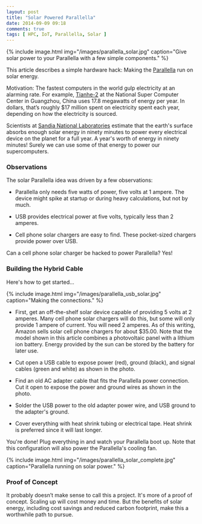 ```yaml
---
layout: post
title: "Solar Powered Parallella"
date: 2014-09-09 09:18
comments: true
tags: [ HPC, IoT, Parallella, Solar ]
---
```


{% include image.html img="/images/parallella_solar.jpg" caption="Give solar power to your Parallella with a few simple components." %}

This article describes a simple hardware hack: Making the [Parallella](/blog/2014/07/07/parallella-quick-start-guide-with-gotchas/) run on solar energy. 

Motivation: The fastest computers in the world gulp electricity at an alarming rate. For example, [Tianhe-2](http://www.top500.org/system/177999) at the National Super Computer Center in Guangzhou, China uses 17.8 megawatts of energy per year. In dollars, that’s roughly $17 million spent on electricity spent each year, depending on how the electricity is sourced.

Scientists at [Sandia National Laboratories](http://www.sandia.gov/) estimate that the earth's surface absorbs enough solar energy in ninety minutes to power every electrical device on the planet for a full year. A year's worth of energy in ninety minutes! Surely we can use some of that energy to power our supercomputers.

<!--more-->

### Observations
The solar Parallella idea was driven by a few observations:

* Parallella only needs five watts of power, five volts at 1 ampere. The device might spike at startup or during heavy calculations, but not by much.

* USB provides electrical power at five volts, typically less than 2 amperes. 

* Cell phone solar chargers are easy to find. These pocket-sized chargers provide power over USB.

Can a cell phone solar charger be hacked to power Parallella? Yes!

### Building the Hybrid Cable
Here's how to get started...

{% include image.html img="/images/parallella_usb_solar.jpg" caption="Making the connections." %}

* First, get an off-the-shelf solar device capable of providing 5 volts at 2 amperes. Many cell phone solar chargers will do this, but some will only provide 1 ampere of current. You will need 2 amperes. As of this writing, Amazon sells solar cell phone chargers for about $35.00. Note that the model shown in this article combines a photovoltaic panel with a lithium ion battery. Energy provided by the sun can be stored by the battery for later use.

* Cut open a USB cable to expose power (red), ground (black), and signal cables (green and white) as shown in the photo.

* Find an old AC adapter cable that fits the Parallella power connection. Cut it open to expose the power and ground wires as shown in the photo. 

* Solder the USB power to the old adapter power wire, and USB ground to the adapter's ground.

* Cover everything with heat shrink tubing or electrical tape. Heat shrink is preferred since it will last longer.

You're done! Plug everything in and watch your Parallella boot up. Note that this configuration will also power the Parallella's cooling fan.

{% include image.html img="/images/parallella_solar_complete.jpg" caption="Parallella running on solar power." %}

### Proof of Concept
It probably doesn’t make sense to call this a project. It's more of a proof of concept. Scaling up will cost money and time. But the benefits of solar energy, including cost savings and reduced carbon footprint, make this a worthwhile path to pursue.

